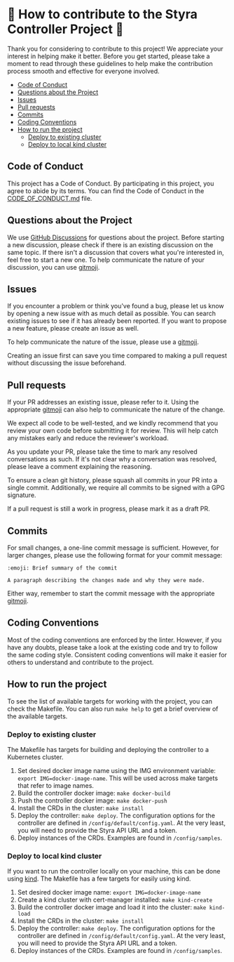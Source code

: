 # :star2: How to contribute to the Styra Controller Project :star2:

Thank you for considering to contribute to this project! We appreciate your
interest in helping make it better. Before you get started, please take a
moment to read through these guidelines to help make the contribution process
smooth and effective for everyone involved.

- [Code of Conduct](#code-of-conduct)
- [Questions about the Project](#questions-about-the-project)
- [Issues](#issues)
- [Pull requests](#pull-requests)
- [Commits](#commits)
- [Coding Conventions](#coding-conventions)
- [How to run the project](#how-to-run-the-project)
  - [Deploy to existing cluster](#deploy-to-existing-cluster)
  - [Deploy to local kind cluster](#deploy-to-local-kind-cluster)

## Code of Conduct

This project has a Code of Conduct. By participating in this project, you agree
to abide by its terms. You can find the Code of Conduct in the
[CODE_OF_CONDUCT.md](CODE_OF_CONDUCT.md) file.

## Questions about the Project

We use 
[GitHub Discussions](https://github.com/Bankdata/styra-controller/discussions)
for questions about the project. Before starting a new discussion, please check
if there is an existing discussion on the same topic. If there isn't a
discussion that covers what you're interested in, feel free to start a new one.
To help communicate the nature of your discussion, you can use
[gitmoji](https://gitmoji.dev/).

## Issues

If you encounter a problem or think you've found a bug, please let us know by
opening a new issue with as much detail as possible. You can search existing
issues to see if it has already been reported. If you want to propose a new
feature, please create an issue as well.

To help communicate the nature of the issue, please use a
[gitmoji](https://gitmoji.dev/).

Creating an issue first can save you time compared to making a pull request
without discussing the issue beforehand.

## Pull requests

If your PR addresses an existing issue, please refer to it. Using the
appropriate [gitmoji](https://gitmoji.dev/) can also help to communicate the
nature of the change.

We expect all code to be well-tested, and we kindly recommend that you review
your own code before submitting it for review. This will help catch any
mistakes early and reduce the reviewer's workload.

As you update your PR, please take the time to mark any resolved conversations
as such. If it's not clear why a conversation was resolved, please leave a
comment explaining the reasoning.

To ensure a clean git history, please squash all commits in your PR into a
single commit. Additionally, we require all commits to be signed with a GPG
signature.

If a pull request is still a work in progress, please mark it as a draft PR.

## Commits

For small changes, a one-line commit message is sufficient. However, for larger
changes, please use the following format for your commit message:

```
:emoji: Brief summary of the commit

A paragraph describing the changes made and why they were made.
```

Either way, remember to start the commit message with the appropriate
[gitmoji](https://gitmoji.dev/).

## Coding Conventions

Most of the coding conventions are enforced by the linter. However, if you have
any doubts, please take a look at the existing code and try to follow the same
coding style. Consistent coding conventions will make it easier for others to
understand and contribute to the project.

## How to run the project

To see the list of available targets for working with the project, you can
check the Makefile. You can also run `make help` to get a brief overview of the
available targets.

### Deploy to existing cluster

The Makefile has targets for building and deploying the controller to a
Kubernetes cluster.

1. Set desired docker image name using the IMG environment variable: `export IMG=docker-image-name`. This will be used across make targets that refer to
   image names.
2. Build the controller docker image: `make docker-build`
3. Push the controller docker image: `make docker-push`
4. Install the CRDs in the cluster: `make install`
5. Deploy the controller: `make deploy`. The configuration options for the
   controller are defined in `/config/default/config.yaml`. At the very least,
   you will need to provide the Styra API URL and a token.
6. Deploy instances of the CRDs. Examples are found in `/config/samples`.

### Deploy to local kind cluster

If you want to run the controller locally on your machine, this can be done
using [kind](https://kind.sigs.k8s.io/). The Makefile has a few targets for
easily using kind.

1. Set desired docker image name: `export IMG=docker-image-name`
2. Create a kind cluster with cert-manager installed: `make kind-create`
3. Build the controller docker image and load it into the cluster: 
   `make kind-load`
5. Install the CRDs in the cluster: `make install`
6. Deploy the controller: `make deploy`. The configuration options for the
   controller are defined in `/config/default/config.yaml`. At the very least,
   you will need to provide the Styra API URL and a token.
7. Deploy instances of the CRDs. Examples are found in `/config/samples`.
